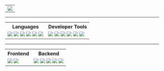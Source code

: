 <table>
  <tr>
    <td>
      <img src="https://github-profile-summary-cards.vercel.app/api/cards/profile-details?username=ggolympia&theme=city_lights" />
    </td>
  </tr>
</table>

---

<table style="width:100%;">
  <tr>
    <th>Languages</th>
    <th>Developer Tools</th>
  </tr>
  <tr>
    <td>
      <img src="https://img.shields.io/static/v1?label=&labelColor=505050&message=JavaScript&color=f0db4f&style=for-the-badge&logo=javascript&logoColor=f0db4f" />
      <img src="https://img.shields.io/static/v1?label=&labelColor=505050&message=TypeScript&color=3178C6&style=for-the-badge&logo=typescript" />
      <img src="https://img.shields.io/static/v1?label=&labelColor=505050&message=HTML5&color=e34c26&style=for-the-badge&logo=html5" />
      <img src="https://img.shields.io/static/v1?label=&labelColor=505050&message=CSS3&color=2965f1&style=for-the-badge&logo=css3&logoColor=2965f1" />
      <img src="https://img.shields.io/static/v1?label=&labelColor=505050&message=Tailwind%20CSS&color=07B6D5&style=for-the-badge&logo=tailwindcss" />
      <img src="https://img.shields.io/static/v1?label=&labelColor=505050&message=Bash&color=4EAA25&style=for-the-badge&logo=gnu-bash" />
    </td>
    <td>
      <img src="https://img.shields.io/static/v1?label=&labelColor=505050&message=Linux&color=FCC624&style=for-the-badge&logo=linux&logoColor=black" />
      <img src="https://img.shields.io/static/v1?label=&labelColor=505050&message=Git&color=F05032&style=for-the-badge&logo=git" />
      <img src="https://img.shields.io/static/v1?label=&labelColor=505050&message=NPM&color=CB3837&style=for-the-badge&logo=npm" />
      <img src="https://img.shields.io/static/v1?label=&labelColor=505050&message=Python&color=3877AB&style=for-the-badge&logo=python" />
      <img src="https://img.shields.io/static/v1?label=&labelColor=505050&message=Postman&color=FF6C37&style=for-the-badge&logo=postman&logoColor=FF6C37" />
      <img src="https://img.shields.io/static/v1?label=&labelColor=505050&message=Swagger&color=85EA2D&style=for-the-badge&logo=swagger" />
    </td>
  </tr>
</table>

---

<table>
  <tr>
    <th>Frontend</th>
    <th>Backend</th>
  </tr>
  <tr>
    <td>
      <img src="https://img.shields.io/static/v1?label=&labelColor=505050&message=Next.js&color=000000&style=for-the-badge&logo=next.js" />
      <img src="https://img.shields.io/static/v1?label=&labelColor=505050&message=React&color=61DAFB&style=for-the-badge&logo=react" />
    </td>
    <td>
      <img src="https://img.shields.io/static/v1?label=&labelColor=505050&message=CodeIgniter%203/4&color=EF4223&style=for-the-badge&logo=codeigniter" />
      <img src="https://img.shields.io/static/v1?label=&labelColor=505050&message=Node.js&color=339933&style=for-the-badge&logo=node.js" />
      <img src="https://img.shields.io/static/v1?label=&labelColor=505050&message=PHP&color=8B96C0&style=for-the-badge&logo=php" />
      <img src="https://img.shields.io/static/v1?label=&labelColor=505050&message=MySQL&color=4479A1&style=for-the-badge&logo=mysql" />
      <img src="https://img.shields.io/static/v1?label=&labelColor=505050&message=Docker&color=2496ED&style=for-the-badge&logo=docker" />
    </td>
  </tr>
</table>
